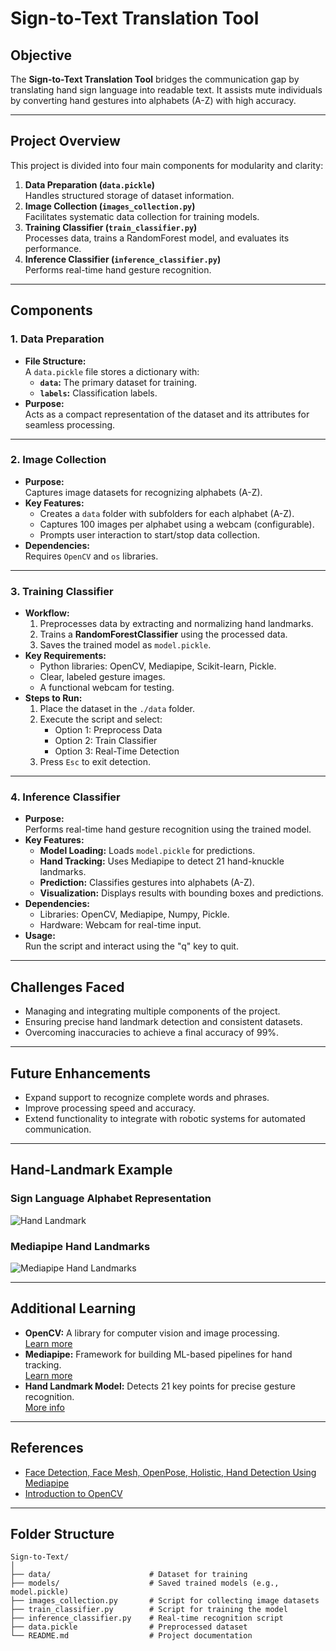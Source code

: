 # Sign-to-Text Translation Tool

## Objective

The **Sign-to-Text Translation Tool** bridges the communication gap by translating hand sign language into readable text. It assists mute individuals by converting hand gestures into alphabets (A-Z) with high accuracy.

---

## Project Overview

This project is divided into four main components for modularity and clarity:

1. **Data Preparation (`data.pickle`)**  
   Handles structured storage of dataset information.
2. **Image Collection (`images_collection.py`)**  
   Facilitates systematic data collection for training models.
3. **Training Classifier (`train_classifier.py`)**  
   Processes data, trains a RandomForest model, and evaluates its performance.
4. **Inference Classifier (`inference_classifier.py`)**  
   Performs real-time hand gesture recognition.

---

## Components

### 1. Data Preparation
- **File Structure:**  
  A `data.pickle` file stores a dictionary with:  
  - **`data`:** The primary dataset for training.  
  - **`labels`:** Classification labels.  
- **Purpose:**  
  Acts as a compact representation of the dataset and its attributes for seamless processing.

---

### 2. Image Collection
- **Purpose:**  
  Captures image datasets for recognizing alphabets (A-Z).  
- **Key Features:**  
  - Creates a `data` folder with subfolders for each alphabet (A-Z).  
  - Captures 100 images per alphabet using a webcam (configurable).  
  - Prompts user interaction to start/stop data collection.  
- **Dependencies:**  
  Requires `OpenCV` and `os` libraries.

---

### 3. Training Classifier
- **Workflow:**  
  1. Preprocesses data by extracting and normalizing hand landmarks.  
  2. Trains a **RandomForestClassifier** using the processed data.  
  3. Saves the trained model as `model.pickle`.  
- **Key Requirements:**  
  - Python libraries: OpenCV, Mediapipe, Scikit-learn, Pickle.  
  - Clear, labeled gesture images.  
  - A functional webcam for testing.  
- **Steps to Run:**  
  1. Place the dataset in the `./data` folder.  
  2. Execute the script and select:  
     - Option 1: Preprocess Data  
     - Option 2: Train Classifier  
     - Option 3: Real-Time Detection  
  3. Press `Esc` to exit detection.

---

### 4. Inference Classifier
- **Purpose:**  
  Performs real-time hand gesture recognition using the trained model.  
- **Key Features:**  
  - **Model Loading:** Loads `model.pickle` for predictions.  
  - **Hand Tracking:** Uses Mediapipe to detect 21 hand-knuckle landmarks.  
  - **Prediction:** Classifies gestures into alphabets (A-Z).  
  - **Visualization:** Displays results with bounding boxes and predictions.  
- **Dependencies:**  
  - Libraries: OpenCV, Mediapipe, Numpy, Pickle.  
  - Hardware: Webcam for real-time input.  
- **Usage:**  
  Run the script and interact using the "q" key to quit.

---

## Challenges Faced

- Managing and integrating multiple components of the project.  
- Ensuring precise hand landmark detection and consistent datasets.  
- Overcoming inaccuracies to achieve a final accuracy of 99%.

---

## Future Enhancements

- Expand support to recognize complete words and phrases.  
- Improve processing speed and accuracy.  
- Extend functionality to integrate with robotic systems for automated communication.

---

## Hand-Landmark Example

### Sign Language Alphabet Representation
![Hand Landmark](https://img.freepik.com/premium-vector/hand-gesture-language-alphabet_23-2147881973.jpg)

### Mediapipe Hand Landmarks
![Mediapipe Hand Landmarks](https://mediapipe.dev/images/mobile/hand_landmarks.png)

---

## Additional Learning

- **OpenCV:** A library for computer vision and image processing.  
  [Learn more](https://www.youtube.com/watch?v=7irSQuL24qY)  
- **Mediapipe:** Framework for building ML-based pipelines for hand tracking.  
  [Learn more](https://www.youtube.com/watch?v=VDCdWwldlx4)  
- **Hand Landmark Model:** Detects 21 key points for precise gesture recognition.  
  [More info](https://google.github.io/mediapipe/solutions/hands.html)

---

## References

- [Face Detection, Face Mesh, OpenPose, Holistic, Hand Detection Using Mediapipe](https://www.youtube.com/watch?v=VDCdWwldlx4)  
- [Introduction to OpenCV](https://www.youtube.com/watch?v=7irSQuL24qY)

---

## Folder Structure

```plaintext
Sign-to-Text/
│
├── data/                      # Dataset for training
├── models/                    # Saved trained models (e.g., model.pickle)
├── images_collection.py       # Script for collecting image datasets
├── train_classifier.py        # Script for training the model
├── inference_classifier.py    # Real-time recognition script
├── data.pickle                # Preprocessed dataset
└── README.md                  # Project documentation


